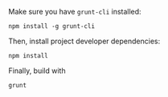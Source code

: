 Make sure you have `grunt-cli` installed:

    npm install -g grunt-cli

Then, install project developer dependencies:

    npm install

Finally, build with

    grunt
